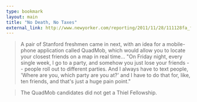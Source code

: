 ```yaml
---
type: bookmark
layout: main
title: "No Death, No Taxes"
external_link: http://www.newyorker.com/reporting/2011/11/28/111128fa_fact_packer
---
```

>A pair of Stanford freshmen came in next, with an idea for a mobile-phone application called QuadMob, which would allow you to locate your closest friends on a map in real time... "On Friday night, every single week, I go to a party, and somehow you just lose your friends -- people roll out to different parties. And I always have to text people, 'Where are you, which party are you at?' and I have to do that for, like, ten friends, and that's just a huge pain point." 

>The QuadMob candidates did not get a Thiel Fellowship.